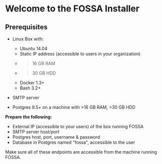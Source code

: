 # Welcome to the FOSSA Installer

## Prerequisites

- Linux Box with:
    - Ubuntu 14.04
    - Static IP address (accessible to users in your organization)
    - >16 GB RAM
    - >30 GB HDD
    - Docker 1.3+
    - Bash 3.2+

- SMTP server 

- Postgres 9.5+ on a machine with >16 GB RAM, >30 GB HDD


**Prepare the following:**

- External IP (accessible to your users) of the box running FOSSA
- SMTP server host/port
- Postgres host, port, username & password
- Database in Postgres named "fossa", accessible to the user

Make sure all of these endpoints are accessible from the machine running FOSSA.

